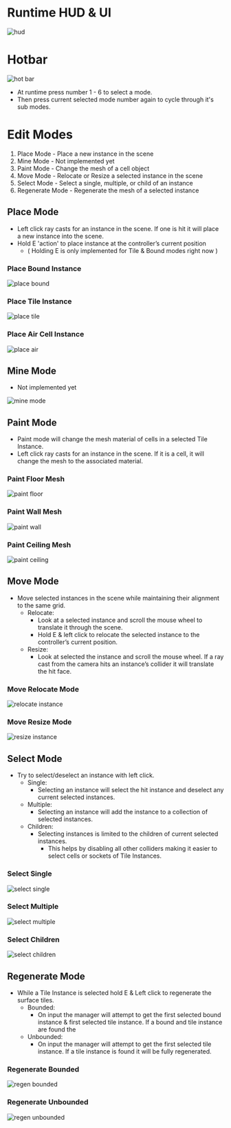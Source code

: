 # Runtime HUD & UI
![hud](https://github.com/SomeGuyEight/CaveGenerationSystem/assets/137923841/11191186-5df9-409b-ab52-3a6ac34f1a99)

# Hotbar
![hot bar](https://github.com/SomeGuyEight/CaveGenerationSystem/assets/137923841/a7cc0839-d4aa-4aca-89ec-04f9ffca3923)
- At runtime press number 1 - 6 to select a mode.
- Then press current selected mode number again to cycle through it's sub modes.

# Edit Modes

  1. Place Mode - Place a new instance in the scene
  2. Mine Mode - Not implemented yet
  3. Paint Mode - Change the mesh of a cell object
  4. Move Mode - Relocate or Resize a selected instance in the scene
  5. Select Mode - Select a single, multiple, or child of an instance
  6. Regenerate Mode - Regenerate the mesh of a selected instance


## Place Mode

-	Left click ray casts for an instance in the scene. If one is hit it will place a new instance into the scene.
-	Hold E 'action' to place instance at the controller’s current position
    - ( Holding E is only implemented for Tile & Bound modes right now )

### Place Bound Instance
![place bound](https://github.com/SomeGuyEight/CaveGenerationSystem/assets/137923841/eaf15287-78b0-438c-8bbb-7e428d818529)

### Place Tile Instance
![place tile](https://github.com/SomeGuyEight/CaveGenerationSystem/assets/137923841/d9abefc4-2e78-40ca-9f69-206c0ed90f58)

### Place Air Cell Instance
![place air](https://github.com/SomeGuyEight/CaveGenerationSystem/assets/137923841/6b856492-8a8a-4d16-9986-fb3d83afc5bf)

## Mine Mode

- Not implemented yet

![mine mode](https://github.com/SomeGuyEight/CaveGenerationSystem/assets/137923841/f6b3f237-381e-49ff-96ad-f03ff4b859b7)

## Paint Mode
- Paint mode will change the mesh material of cells in a selected Tile Instance.
- Left click ray casts for an instance in the scene. If it is a cell, it will change the mesh to the associated material.

### Paint Floor Mesh
![paint floor](https://github.com/SomeGuyEight/CaveGenerationSystem/assets/137923841/ae17f1b0-7bb8-4d20-aa07-86bffdfbbf4f)

### Paint Wall Mesh
![paint wall](https://github.com/SomeGuyEight/CaveGenerationSystem/assets/137923841/2f808f1d-1ce8-4ab2-a973-445341046c16)

### Paint Ceiling Mesh
![paint ceiling](https://github.com/SomeGuyEight/CaveGenerationSystem/assets/137923841/f862265c-d6cc-4a10-a1aa-03d1972c169a)

## Move Mode
- Move selected instances in the scene while maintaining their alignment to the same grid.
    - Relocate:
        - Look at a selected instance and scroll the mouse wheel to translate it through the scene.
        - Hold E & left click to relocate the selected instance to the controller’s current position. 
    - Resize:
        - Look at selected the instance and scroll the mouse wheel. If a ray cast from the camera hits an instance’s collider it will translate the hit face.

### Move Relocate Mode
![relocate instance](https://github.com/SomeGuyEight/CaveGenerationSystem/assets/137923841/fd658c26-55f3-4d03-9134-eb6aa253f745)

### Move Resize Mode
![resize instance](https://github.com/SomeGuyEight/CaveGenerationSystem/assets/137923841/da10324c-3a13-4093-895e-f9f36f0318aa)

## Select Mode

- Try to select/deselect an instance with left click.
    - Single:
        - Selecting an instance will select the hit instance and deselect any current selected instances.
    - Multiple:
        - Selecting an instance will add the instance to a collection of selected instances.
    - Children:
        - Selecting instances is limited to the children of current selected instances.
            - This helps by disabling all other colliders making it easier to select cells or sockets of Tile Instances.

### Select Single
![select single](https://github.com/SomeGuyEight/CaveGenerationSystem/assets/137923841/f998f67a-bb0b-4a1f-bbf8-efef842380e5)

### Select Multiple
![select multiple](https://github.com/SomeGuyEight/CaveGenerationSystem/assets/137923841/7b8076c2-f32b-4d85-972a-29b8836c93c9)

### Select Children
![select children](https://github.com/SomeGuyEight/CaveGenerationSystem/assets/137923841/e1a3135b-f398-45a7-9898-806ca632c7a9)

## Regenerate Mode
- While a Tile Instance is selected hold E & Left click to regenerate the surface tiles.
    - Bounded:
        - On input the manager will attempt to get the first selected bound instance & first selected tile instance. If a bound and tile instance are found the 
    - Unbounded:
        - On input the manager will attempt to get the first selected tile instance. If a tile instance is found it will be fully regenerated.

### Regenerate Bounded
![regen bounded](https://github.com/SomeGuyEight/CaveGenerationSystem/assets/137923841/69b23dc1-f820-449c-b904-4eb78cdf0c16)

### Regenerate Unbounded
![regen unbounded](https://github.com/SomeGuyEight/CaveGenerationSystem/assets/137923841/09c3117a-79e2-4430-b303-2459d5f37b34)

